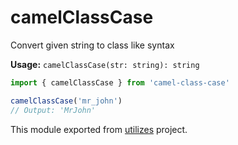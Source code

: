 # camelClassCase

Convert given string to class like syntax

**Usage:** `camelClassCase(str: string): string`

```typescript
import { camelClassCase } from 'camel-class-case'

camelClassCase('mr_john')
// Output: 'MrJohn'
```

<!-- *keywords [] *keywordsend -->


This module exported from [utilizes](https://www.npmjs.com/package/utilizes) project.

<!-- -->